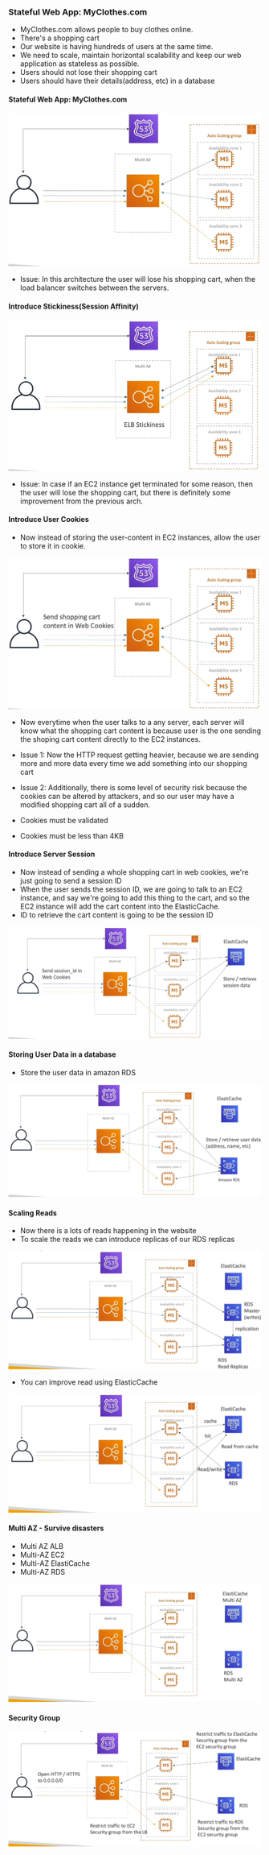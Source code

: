 ### Stateful Web App: MyClothes.com

* MyClothes.com allows people to buy clothes online.
* There's a shopping cart
* Our website is having hundreds of users at the same time.
* We need to scale, maintain horizontal scalability and keep our web application as stateless as possible.
* Users should not lose their shopping cart
* Users should have their details(address, etc) in a database

#### Stateful Web App: MyClothes.com

<img src="../images/my-clothes/basic-shopping-cart.png" alt="Basic Shopping Cart">

* Issue: In this architecture the user will lose his shopping cart, when the load balancer switches between the servers. 

#### Introduce Stickiness(Session Affinity)

<img src="../images/my-clothes/elb-stickiness.png" alt="Sticky Session">

* Issue: In case if an EC2 instance get terminated for some reason, then the user will lose the shopping cart, but there is definitely some improvement from the previous arch.

#### Introduce User Cookies

* Now instead of storing the user-content in EC2 instances, allow the user to store it in cookie.

<img src="../images/my-clothes/user-cookie.png" alt="User Cookie">

* Now everytime when the user talks to a any server, each server will know what the shopping cart content is because user is the one sending the shoping cart content directly to the EC2 instances.

* Issue 1: Now the HTTP request getting heavier, because we are sending more and more data every time we add something into our shopping cart
* Issue 2: Additionally, there is some level of security risk because the cookies can be altered by attackers, and so our user may have a modified shopping cart all of a sudden.
* Cookies must be validated
* Cookies must be less than 4KB

#### Introduce Server Session

* Now instead of sending a whole shopping cart in web cookies, we're just going to send a session ID
* When the user sends the session ID, we are going to talk to an EC2 instance, and say we're going to add this thing to the cart, and so the EC2 instance will add the cart content into the ElasticCache.
* ID to retrieve the cart content is going to be the session ID

<img src="../images/my-clothes/server-session.png" alt="Server session">

#### Storing User Data in a database

* Store the user data in amazon RDS

<img src="../images/my-clothes/amazon-rds.png" alt="Amazon RDS">

#### Scaling Reads

* Now there is a lots of reads happening in the website
* To scale the reads we can introduce replicas of our RDS replicas

<img src="../images/my-clothes/scale-using-read-replicas.png" alt="Scale using read replicas">

* You can improve read using ElasticCache

<img src="../images/my-clothes/improve-read-using-cache.png" alt="Improve read using cache">

#### Multi AZ - Survive disasters

* Multi AZ ALB
* Multi-AZ EC2
* Multi-AZ ElastiCache
* Multi-AZ RDS

<img src="../images/my-clothes/multi-az-survive-disaster.png" alt="Multi AZ to survive disaster">

#### Security Group

<img src="../images/my-clothes/security-group.png" alt="Security Group">